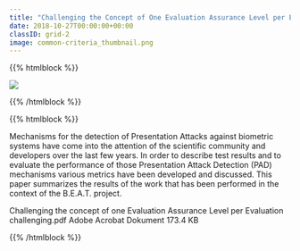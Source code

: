 ```yaml
---
title: "Challenging the Concept of One Evaluation Assurance Level per Evaluation"
date: 2018-10-27T00:00:00+00:00
classID: grid-2
image: common-criteria_thumbnail.png
---
```


{{% htmlblock %}}

![](/images/common-criteria.png)

{{% /htmlblock %}}

{{% htmlblock %}}

Mechanisms for the detection of Presentation Attacks against biometric systems have come into the attention of the scientific community and developers over the last few years. In order to describe test results and to evaluate the performance of those Presentation Attack Detection (PAD) mechanisms various metrics have been developed and discussed. This paper summarizes the results of the work that has been performed in the context of the B.E.A.T. project.

<!-- DOWNLOAD -->
Challenging the concept of one Evaluation Assurance Level per Evaluation
challenging.pdf
Adobe Acrobat Dokument 173.4 KB

{{% /htmlblock %}}
